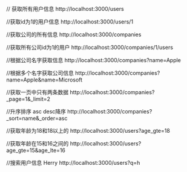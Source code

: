 // 获取所有用户信息
http://localhost:3000/users

//获取id为1的用户信息
http://localhost:3000/users/1

//获取公司的所有信息
http://localhost:3000/companies

//获取所有公司id为1的用户
http://localhost:3000/companies/1/users

//根据公司名字获取信息
http://localhost:3000/companies?name=Apple

//根据多个名字获取公司信息
http://localhost:3000/companies?name=Apple&name=Microsoft

//获取一页中只有两条数据
http://localhost:3000/companies?_page=1&_limit=2


//升序排序 asc  desc降序
http://localhost:3000/companies?_sort=name&_order=asc

//获取年龄为18和18以上的
http://localhost:3000/users?age_gte=18

//获取年龄在15和16之间的
http://localhost:3000/users?age_gte=15&age_lte=16

//搜索用户信息  Herry
http://localhost:3000/users?q=h

